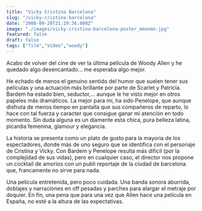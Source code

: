```yaml
---
title: "Vicky Cristina Barcelona"
slug: "/vicky-cristina-barcelona"
date: "2008-09-28T21:29:36.000Z"
image: "./images/vicky-cristina-barcelona-poster_mmonmn.jpg"
featured: false
draft: false
tags: ["film","Vídeo","woody"]
---
```


Acabo de volver del cine de ver la última película de Woody Allen y he quedado algo desencantado… me esperaba algo mejor.

He echado de menos el genuino sentido del humor que suelen tener sus películas y una actuación más brillante por parte de Scarlet y Patricia. Bardem ha estado bien, seductor,… aunque le he visto mejor en otros papeles más dramáticos. La mejor para mí, ha sido Penelope, que aunque disfruta de menos tiempo en pantalla que sus compañeros de reparto, lo hace con tal fuerza y caracter que consigue ganar mi atención en todo momento. Sin duda alguna es un diamente esta chica, pura belleza latina, picardia femenina, glamour y elegancia.

La historia se presenta como un plato de gusto para la mayoria de los espectadores, donde más de uno seguro que se identifica con el personaje de Cristina y Vicky. Con Bardem y Penelope resulta más dificil (por la complejidad de sus vidas), pero en cualquier caso, el director nos propone un cocktail de amorios con un publi reportaje de la ciudad de barcelona que, francamente no sirve para nada.

Una película entretenida, pero poco cuidada. Una banda sonora aburrida, doblajes y narraciones en off pesadas y parches para alargar el metraje por doquier. En fin, una pena que para una vez que Allen hace una película en España, no esté a la altura de las expectativas.



